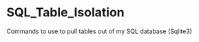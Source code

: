 SQL_Table_Isolation
===================

Commands to use to pull tables out of my SQL database (Sqlite3)
